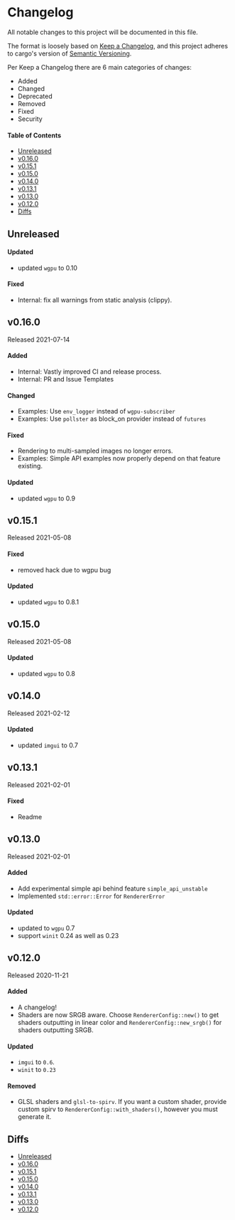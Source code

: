 # Changelog

All notable changes to this project will be documented in this file.

The format is loosely based on [Keep a Changelog](https://keepachangelog.com/en/1.0.0/),
and this project adheres to cargo's version of [Semantic Versioning](https://semver.org/spec/v2.0.0.html).

Per Keep a Changelog there are 6 main categories of changes:
- Added
- Changed
- Deprecated
- Removed
- Fixed
- Security

#### Table of Contents

- [Unreleased](#unreleased)
- [v0.16.0](#v0160)
- [v0.15.1](#v0151)
- [v0.15.0](#v0150)
- [v0.14.0](#v0140)
- [v0.13.1](#v0131)
- [v0.13.0](#v0130)
- [v0.12.0](#v0120)
- [Diffs](#diffs)

## Unreleased

#### Updated
- updated `wgpu` to 0.10

#### Fixed
- Internal: fix all warnings from static analysis (clippy).

## v0.16.0

Released 2021-07-14

#### Added
- Internal: Vastly improved CI and release process.
- Internal: PR and Issue Templates

#### Changed
- Examples: Use `env_logger` instead of `wgpu-subscriber`
- Examples: Use `pollster` as block_on provider instead of `futures`

#### Fixed
- Rendering to multi-sampled images no longer errors.
- Examples: Simple API examples now properly depend on that feature existing.

#### Updated
- updated `wgpu` to 0.9

## v0.15.1

Released 2021-05-08

#### Fixed
- removed hack due to wgpu bug

#### Updated
- updated `wgpu` to 0.8.1

## v0.15.0

Released 2021-05-08

#### Updated
- updated `wgpu` to 0.8

## v0.14.0

Released 2021-02-12

#### Updated
- updated `imgui` to 0.7

## v0.13.1

Released 2021-02-01

#### Fixed
- Readme

## v0.13.0

Released 2021-02-01

#### Added
- Add experimental simple api behind feature `simple_api_unstable`
- Implemented `std::error::Error` for `RendererError`

#### Updated
- updated to `wgpu` 0.7
- support `winit` 0.24 as well as 0.23

## v0.12.0

Released 2020-11-21

#### Added
- A changelog!
- Shaders are now SRGB aware. Choose `RendererConfig::new()` to get shaders outputting in linear color
  and `RendererConfig::new_srgb()` for shaders outputting SRGB.

#### Updated
- `imgui` to `0.6`.
- `winit` to `0.23`

#### Removed
- GLSL shaders and `glsl-to-spirv`. If you want a custom shader, provide custom spirv to `RendererConfig::with_shaders()`, however you must generate it.

## Diffs

- [Unreleased](https://github.com/Yatekii/imgui-wgpu-rs/compare/v0.16.0...HEAD)
- [v0.16.0](https://github.com/Yatekii/imgui-wgpu-rs/compare/v0.15.1...v0.16.0)
- [v0.15.1](https://github.com/Yatekii/imgui-wgpu-rs/compare/v0.15.0...v0.15.1)
- [v0.15.0](https://github.com/Yatekii/imgui-wgpu-rs/compare/v0.14.0...v0.15.0)
- [v0.14.0](https://github.com/Yatekii/imgui-wgpu-rs/compare/v0.13.1...v0.14.0)
- [v0.13.1](https://github.com/Yatekii/imgui-wgpu-rs/compare/v0.13.0...v0.13.1)
- [v0.13.0](https://github.com/Yatekii/imgui-wgpu-rs/compare/v0.12.0...v0.13.0)
- [v0.12.0](https://github.com/Yatekii/imgui-wgpu-rs/compare/v0.11.0...v0.12.0)
